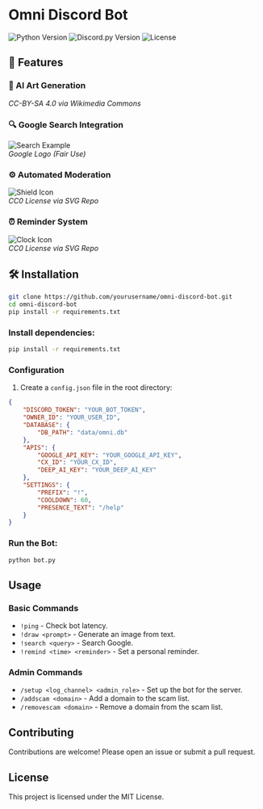# Omni Discord Bot

![Python Version](https://img.shields.io/badge/python-3.12-blue)
![Discord.py Version](https://img.shields.io/badge/discord.py-2.0.1-green)
![License](https://img.shields.io/badge/license-MIT-blue)

## 🌟 Features

### 🎨 AI Art Generation
*CC-BY-SA 4.0 via Wikimedia Commons*

### 🔍 Google Search Integration
![Search Example](https://www.gstatic.com/images/branding/product/2x/googleg_96dp.png)  
*Google Logo (Fair Use)*

### ⚙️ Automated Moderation
![Shield Icon](https://www.svgrepo.com/show/271161/shield-security.svg)  
*CC0 License via SVG Repo*

### ⏰ Reminder System
![Clock Icon](https://www.svgrepo.com/show/52258/clock.svg)  
*CC0 License via SVG Repo*

## 🛠 Installation

```bash
git clone https://github.com/yourusername/omni-discord-bot.git
cd omni-discord-bot
pip install -r requirements.txt
```

### Install dependencies:

```bash
pip install -r requirements.txt
```

### Configuration

1. Create a `config.json` file in the root directory:

```json
{
    "DISCORD_TOKEN": "YOUR_BOT_TOKEN",
    "OWNER_ID": "YOUR_USER_ID",
    "DATABASE": {
        "DB_PATH": "data/omni.db"
    },
    "APIS": {
        "GOOGLE_API_KEY": "YOUR_GOOGLE_API_KEY",
        "CX_ID": "YOUR_CX_ID",
        "DEEP_AI_KEY": "YOUR_DEEP_AI_KEY"
    },
    "SETTINGS": {
        "PREFIX": "!",
        "COOLDOWN": 60,
        "PRESENCE_TEXT": "/help"
    }
}
```

### Run the Bot:

```bash
python bot.py
```

## Usage

### Basic Commands

* `!ping` - Check bot latency.
* `!draw <prompt>` - Generate an image from text.
* `!search <query>` - Search Google.
* `!remind <time> <reminder>` - Set a personal reminder.

### Admin Commands

* `/setup <log_channel> <admin_role>` - Set up the bot for the server.
* `/addscam <domain>` - Add a domain to the scam list.
* `/removescam <domain>` - Remove a domain from the scam list.

## Contributing

Contributions are welcome! Please open an issue or submit a pull request.

## License

This project is licensed under the MIT License.
